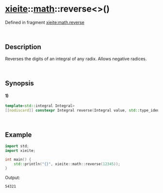 # [xieite](../../xieite.md)\:\:[math](../../math.md)\:\:reverse\<\>\(\)
Defined in fragment [xieite:math.reverse](../../../src/math/reverse.cpp)

&nbsp;

## Description
Reverses the digits of an integral of any radix. Allows negative radices.

&nbsp;

## Synopsis
#### 1)
```cpp
template<std::integral Integral>
[[nodiscard]] constexpr Integral reverse(Integral value, std::type_identity_t<Integral> radix = 10) noexcept;
```

&nbsp;

## Example
```cpp
import std;
import xieite;

int main() {
    std::println("{}", xieite::math::reverse(12345));
}
```
Output:
```
54321
```
